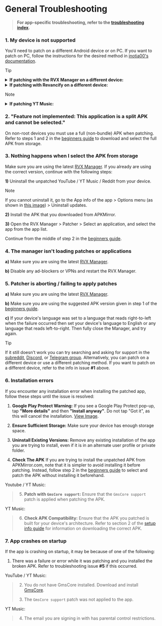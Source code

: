 # **General Troubleshooting**


> **For app-specific troubleshooting, refer to the [troubleshooting index](https://github.com/ReVanced-Extended-Community/Community-Guides/blob/main/community-wiki/troubleshooting-index.md).**


### **1. My device is not supported**

You'll need to patch on a different Android device or on PC. If you want to patch on PC, follow the instructions for the desired method in [inotia00's documentation](https://github.com/inotia00/revanced-documentation#revanced-extended-documentation).


> [!TIP]
>  <details>
>  <summary><strong>If patching with the RVX Manager on a different device:</strong></summary>
>  <br>
>
> Before patching on the supported device, go to the RVX Manager settings (on the supported device) and disable the "Remove unused library" option. 
>
> Additionally, when patching is finished you'll need to export the patched APK so that you can send it to the device you plan to install it on. To export the APK, tap the save icon when patching is completed as shown in [this image](https://imgur.com/a/FKD0okE). Then press "Save".
>
>  </details>
>
>  <details>
>  <summary><strong>If patching with Revancify on a different device:</strong></summary>
>  <br>
>
>  Before patching on the supported device, run Revancify and go to `Preferences`, and ensure that the "Riplibs" option is unchecked.
>
> After patching, the APK can be found in `Internal storage > Revancify`.
>
>  </details>



> [!NOTE]
>  <details>
>  <summary><strong>If patching YT Music:</strong></summary>
>  <br>
>
>  When patching YT Music on a different device or PC, you'll need to patch the APK variant that was built for the architecture of the device you plan to **install** the patched APK on. Refer to section 2 of the [setup info guide](https://github.com/ReVanced-Extended-Community/Community-Guides/blob/main/community-wiki/patching%20%26%20setup%20info.md#2-general-info-for-patching-and-feature-setup) for more information.
>
>  </details>




### **2. "Feature not implemented: This application is a split APK and cannot be selected."**

On non-root devices you must use a full (non-bundle) APK when patching. Refer to steps 1 and 2 in the [beginners guide](https://www.reddit.com/r/revancedextended/comments/12vxggr/revanced_extended_guide_for_beginners/) to download and select the full APK from storage.




### **3. Nothing happens when I select the APK from storage**

Make sure you are using the latest [RVX Manager](https://github.com/inotia00/revanced-manager/releases/latest). If you already are using the correct version, continue with the following steps:

**1)** Uninstall the unpatched YouTube / YT Music / Reddit from your device. 

> [!NOTE]
> If you cannot uninstall it, go to the App info of the app > Options menu (as shown in [this image](https://imgur.com/a/0js3AZR)) > Uninstall updates.

**2)** Install the APK that you downloaded from APKMirror.

**3)** Open the RVX Manager > Patcher > Select an application, and select the app from the app list.

Continue from the middle of step 2 in the [beginners guide](https://www.reddit.com/r/revancedextended/comments/12vxggr/revanced_extended_guide_for_beginners/).




### **4. The manager isn't loading patches or applications**

**a)** Make sure you are using the latest [RVX Manager](https://github.com/inotia00/revanced-manager/releases/latest).

**b)** Disable any ad-blockers or VPNs and restart the RVX Manager.




### **5. Patcher is aborting / failing to apply patches**

**a)** Make sure you are using the latest [RVX Manager](https://github.com/inotia00/revanced-manager/releases/latest).

**b)** Make sure you are using the suggested APK version given in step 1 of the [beginners guide](https://www.reddit.com/r/revancedextended/comments/12vxggr/revanced_extended_guide_for_beginners/).

**c)** If your device's language was set to a language that reads right-to-left when the failure occurred then set your device's language to English or any language that reads left-to-right. Then fully close the Manager, and try again.

> [!TIP]
> If it still doesn't work you can try searching and asking for support in the [subreddit](https://www.reddit.com/r/revancedextended/), [Discord](https://discord.gg/yMnc3EywRZ), or [Telegram group](https://t.me/revanced_extended_chat). Alternatively, you can patch on a different device or use a different patching method. If you want to patch on a different device, refer to the info in issue **#1** above.




### **6. Installation errors**

If you encounter any installation error when installing the patched app, follow these steps until the issue is resolved:

1. **Google Play Protect Warning:**
If you see a Google Play Protect pop-up, tap **"More details"** and then **"Install anyway"**. Do not tap "Got it", as this will cancel the installation. [View Image](https://imgur.com/a/Ck8nfhn).

2. **Ensure Sufficient Storage:**
Make sure your device has enough storage space.

3. **Uninstall Existing Versions:**
Remove any existing installation of the app you are trying to install, even if it is in an alternate user profile or private folder.

4. **Check The APK**
If you are trying to install the unpatched APK from APKMirror.com, note that it is simpler to avoid installing it before patching. Instead, follow step 2 in the [beginners guide](https://www.reddit.com/r/revancedextended/comments/12vxggr/revanced_extended_guide_for_beginners) to select and patch the APK without installing it beforehand.

Youtube / YT Music:
> 5. **Patch with `GmsCore support`:**
> Ensure that the `GmsCore support` patch is applied when patching the APK.

YT Music:
> 6. **Check APK Compatibility:**
> Ensure that the APK you patched is built for your device's architecture. Refer to section 2 of the [setup info guide](https://github.com/ReVanced-Extended-Community/Community-Guides/blob/main/community-wiki/patching%20%26%20setup%20info.md#2-general-info-for-patching-and-feature-setup) for information on downloading the correct APK.





### **7. App crashes on startup**

If the app is crashing on startup, it may be because of one of the following:

1. There was a failure or error while it was patching and you installed the broken APK. Refer to troubleshooting issue **#5** if this occurred.

YouTube / YT Music:
> 2. You do not have GmsCore installed. Download and install [GmsCore](https://github.com/ReVanced/GmsCore/releases/latest).
>
> 3. The `GmsCore support` patch was not applied to the app.

YT Music:
> 4. The email you are signing in with has parental control restrictions.

